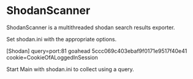 ShodanScanner
=============

ShodanScanner is a multithreaded shodan search results exporter.

Set shodan.ini with the appropriate options.


[Shodan]
query=port:81 goahead 5ccc069c403ebaf9f0171e9517f40e41
cookie=CookieOfALoggedInSession

Start Main with shodan.ini to collect using a query.


